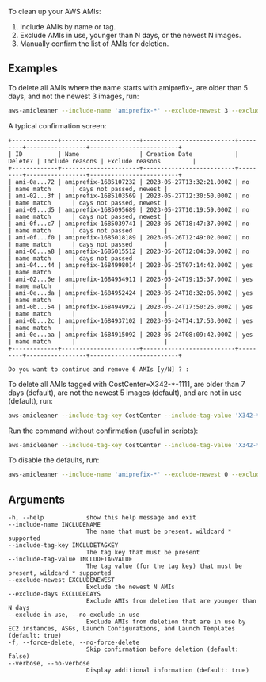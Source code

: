 To clean up your AWS AMIs: 
1. Include AMIs by name or tag.
2. Exclude AMIs in use, younger than N days, or the newest N images.
3. Manually confirm the list of AMIs for deletion.

## Examples

To delete all AMIs where the name starts with amiprefix-, are older than 5 days, and not the newest 3 images, run:
```bash
aws-amicleaner --include-name 'amiprefix-*' --exclude-newest 3 --exclude-days 5 --exclude-in-use --verbose
```

A typical confirmation screen:

```
+-------------+----------------------+--------------------------+---------+-----------------+-------------------------+
| ID          | Name                 | Creation Date            | Delete? | Include reasons | Exclude reasons         | 
+-------------+----------------------+--------------------------+---------+-----------------+-------------------------+
| ami-0a...72 | amiprefix-1685107232 | 2023-05-27T13:32:21.000Z | no      | name match      | days not passed, newest | 
| ami-02...3f | amiprefix-1685103569 | 2023-05-27T12:30:50.000Z | no      | name match      | days not passed, newest | 
| ami-09...d5 | amiprefix-1685095689 | 2023-05-27T10:19:59.000Z | no      | name match      | days not passed, newest | 
| ami-0f...c7 | amiprefix-1685039741 | 2023-05-26T18:47:37.000Z | no      | name match      | days not passed         | 
| ami-0f...f0 | amiprefix-1685018189 | 2023-05-26T12:49:02.000Z | no      | name match      | days not passed         | 
| ami-06...a8 | amiprefix-1685015512 | 2023-05-26T12:04:39.000Z | no      | name match      | days not passed         | 
| ami-04...44 | amiprefix-1684998014 | 2023-05-25T07:14:42.000Z | yes     | name match      |                         |
| ami-02...6e | amiprefix-1684954911 | 2023-05-24T19:15:37.000Z | yes     | name match      |                         |
| ami-0e...da | amiprefix-1684952424 | 2023-05-24T18:32:06.000Z | yes     | name match      |                         |
| ami-0b...54 | amiprefix-1684949922 | 2023-05-24T17:50:26.000Z | yes     | name match      |                         |
| ami-0b...2c | amiprefix-1684937102 | 2023-05-24T14:17:53.000Z | yes     | name match      |                         |
| ami-0e...aa | amiprefix-1684915092 | 2023-05-24T08:09:42.000Z | yes     | name match      |                         |
+-------------+----------------------+--------------------------+---------+-----------------+-------------------------+

Do you want to continue and remove 6 AMIs [y/N] ? : 
```

To delete all AMIs tagged with CostCenter=X342-*-1111, are older than 7 days (default), are not the newest 5 images (default), and are not in use (default), run:
```bash
aws-amicleaner --include-tag-key CostCenter --include-tag-value 'X342-*-1111'
```

Run the command without confirmation (useful in scripts):
```bash
aws-amicleaner --include-tag-key CostCenter --include-tag-value 'X342-*-1111' --force-delete
```

To disable the defaults, run:
```bash
aws-amicleaner --include-name 'amiprefix-*' --exclude-newest 0 --exclude-days 0 --no-exclude-in-use --no-verbose
```

## Arguments

```
-h, --help            show this help message and exit
--include-name INCLUDENAME
                      The name that must be present, wildcard * supported
--include-tag-key INCLUDETAGKEY
                      The tag key that must be present
--include-tag-value INCLUDETAGVALUE
                      The tag value (for the tag key) that must be present, wildcard * supported
--exclude-newest EXCLUDENEWEST
                      Exclude the newest N AMIs
--exclude-days EXCLUDEDAYS
                      Exclude AMIs from deletion that are younger than N days
--exclude-in-use, --no-exclude-in-use
                      Exclude AMIs from deletion that are in use by EC2 instances, ASGs, Launch Configurations, and Launch Templates (default: true)
-f, --force-delete, --no-force-delete
                      Skip confirmation before deletion (default: false)
--verbose, --no-verbose
                      Display additional information (default: true)
```
